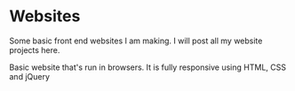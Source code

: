 # Websites
Some basic front end websites I am making. I will post all my website projects here.

Basic website that's run in browsers. It is fully responsive using HTML, CSS and jQuery
